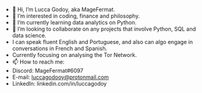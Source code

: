 - 👋 Hi, I’m Lucca Godoy, aka MageFermat.
- 👀 I’m interested in coding, finance and philosophy.
- 🌱 I’m currently learning data analytics on Python.
- 💞️ I’m looking to collaborate on any projects that involve Python, SQL and data science.
- I can speak fluent English and Portuguese, and also can algo engage in conversations in French and Spanish.
- Currently focusing on analysing the Tor Network.
- 📫 How to reach me: 
-   Discord: MageFermat#6097
-   E-mail: luccagodooy@protonmail.com
-   LinkedIn: linkedin.com/in/luccagodoy

<!---
MageFermat/MageFermat is a ✨ special ✨ repository because its `README.md` (this file) appears on your GitHub profile.
You can click the Preview link to take a look at your changes.
--->
